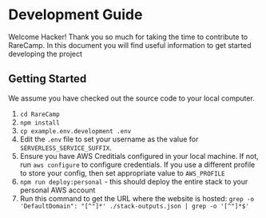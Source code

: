 # Development Guide
Welcome Hacker! Thank you so much for taking the time to contribute to RareCamp. In this document you will find 
useful information to get started developing the project

## Getting Started
We assume you have checked out the source code to your local computer.

1. `cd RareCamp`
1. `npm install`
1. `cp example.env.development .env`
1. Edit the `.env` file to set your username as the value for `SERVERLESS_SERVICE_SUFFIX`.
1. Ensure you have AWS Creditials configured in your local machine. If not, run `aws configure` to configure 
credentials. If you use a different profile to store your config, then set appropriate value to `AWS_PROFILE`  
1. `npm run deploy:personal` - this should deploy the entire stack to your personal AWS account
1. Run this command to get the URL where the website is hosted: `grep -o 'DefaultDomain": "[^"]*' ./stack-outputs.json | grep -o '[^"]*$'`
